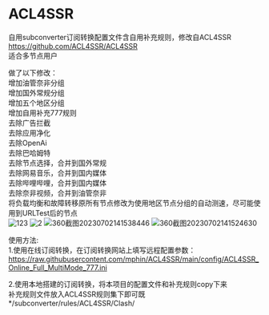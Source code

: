 # ACL4SSR
自用subconverter订阅转换配置文件含自用补充规则，修改自ACL4SSR https://github.com/ACL4SSR/ACL4SSR    
适合多节点用户  

做了以下修改：  
增加油管奈非分组  
增加国外常规分组   
增加五个地区分组  
增加自用补充777规则  
去除广告拦截  
去除应用净化  
去除OpenAi  
去除巴哈姆特  
去除节点选择，合并到国外常规  
去除网易音乐，合并到国内媒体  
去除哔哩哔哩，合并到国内媒体  
去除奈非视频，合并到油管奈非  
将负载均衡和故障转移原所有节点修改为使用地区节点分组的自动测速，尽可能使用到URLTest后的节点  
![123](https://github.com/mphin/ACL4SSR/assets/59219235/fe1a93e6-0481-43e2-b999-37f6b7b330b8)
![2](https://github.com/mphin/ACL4SSR/assets/59219235/acbf79ba-8fa3-41fa-bdf9-d2412cb0da83)
![360截图20230702141538446](https://github.com/mphin/ACL4SSR/assets/59219235/43e3fa4c-0a7a-4e28-a8dc-3f21de3eed13)
![360截图20230702141524630](https://github.com/mphin/ACL4SSR/assets/59219235/5a581a95-a01b-4b19-a434-47e67a504e0e)

使用方法:  
1.使用在线订阅转换，在订阅转换网站上填写远程配置参数：  
https://raw.githubusercontent.com/mphin/ACL4SSR/main/config/ACL4SSR_Online_Full_MultiMode_777.ini   

2.使用本地搭建的订阅转换，将本项目的配置文件和补充规则copy下来  
补充规则文件放入ACL4SSR规则集下即可既*/subconverter/rules/ACL4SSR/Clash/  
